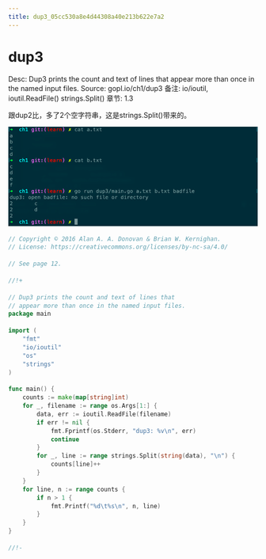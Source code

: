 ```yaml
---
title: dup3_05cc530a8e4d44308a40e213b622e7a2
---
```


# dup3

Desc: Dup3 prints the count and text of lines that appear more than once in the named input files.
Source: gopl.io/ch1/dup3
备注: io/ioutil, ioutil.ReadFile()
strings.Split()
章节: 1.3

跟dup2比，多了2个空字符串，这是strings.Split()带来的。

![38fde2688c2b862901c3e1b54b102e07](assets/38fde2688c2b862901c3e1b54b102e07.png)

```go
// Copyright © 2016 Alan A. A. Donovan & Brian W. Kernighan.
// License: https://creativecommons.org/licenses/by-nc-sa/4.0/

// See page 12.

//!+

// Dup3 prints the count and text of lines that
// appear more than once in the named input files.
package main

import (
	"fmt"
	"io/ioutil"
	"os"
	"strings"
)

func main() {
	counts := make(map[string]int)
	for _, filename := range os.Args[1:] {
		data, err := ioutil.ReadFile(filename)
		if err != nil {
			fmt.Fprintf(os.Stderr, "dup3: %v\n", err)
			continue
		}
		for _, line := range strings.Split(string(data), "\n") {
			counts[line]++
		}
	}
	for line, n := range counts {
		if n > 1 {
			fmt.Printf("%d\t%s\n", n, line)
		}
	}
}

//!-
```